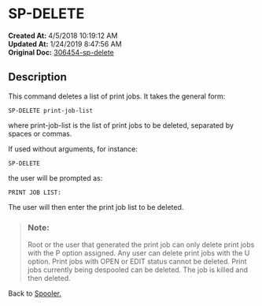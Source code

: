 # SP-DELETE

**Created At:** 4/5/2018 10:19:12 AM  
**Updated At:** 1/24/2019 8:47:56 AM  
**Original Doc:** [306454-sp-delete](https://docs.jbase.com/44205-spooler/306454-sp-delete)  


## Description 

This command deletes a list of print jobs. It takes the general form:

```
SP-DELETE print-job-list
```

where print-job-list is the list of print jobs to be deleted, separated by spaces or commas.



If used without arguments, for instance:

```
SP-DELETE
```

the user will be prompted as:

```
PRINT JOB LIST:
```

The user will then enter the print job list to be deleted.




> ### Note: 
> 
> Root or the user that generated the print job can only delete print jobs with the P option assigned. Any user can delete print jobs with the U option. Print jobs with OPEN or EDIT status cannot be deleted. Print jobs currently being despooled can be deleted. The job is killed and then deleted.




Back to [Spooler.](jbase-spooler)
